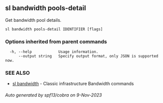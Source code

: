 ## sl bandwidth pools-detail

Get bandwidth pool details.

```
sl bandwidth pools-detail IDENTIFIER [flags]
```

### Options inherited from parent commands

```
  -h, --help            Usage information.
      --output string   Specify output format, only JSON is supported now.
```

### SEE ALSO

* [sl bandwidth](sl_bandwidth.md)	 - Classic infrastructure Bandwidth commands

###### Auto generated by spf13/cobra on 9-Nov-2023
